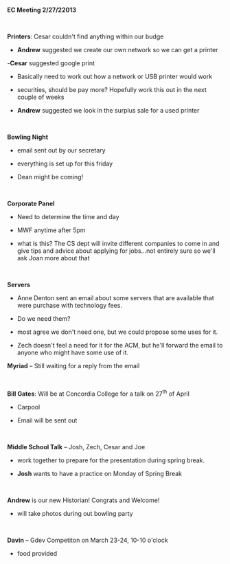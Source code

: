 <strong>EC Meeting 2/27/22013</strong>

&nbsp;

<strong>Printers</strong>: Cesar couldn't find anything within our budge

- <strong>Andrew</strong> suggested we create our own network so we can get a printer

-<strong>Cesar</strong> suggested google print

- Basically need to work out how a network or USB printer would work

- securities, should be pay more? Hopefully work this out in the next couple of weeks

- <strong>Andrew</strong> suggested we look in the surplus sale for a used printer

&nbsp;

<strong>Bowling Night</strong>

- email sent out by our secretary

- everything is set up for this friday

- Dean might be coming!

&nbsp;

<strong>Corporate Panel</strong>

- Need to determine the time and day

- MWF anytime after 5pm

- what is this? The CS dept will invite different companies to come in and give tips and advice about applying for jobs...not entirely sure so we'll ask Joan more about that

&nbsp;

<strong>Servers</strong>

- Anne Denton sent an email about some servers that are available that were purchase with technology fees.

- Do we need them?

- most agree we don't need one, but we could propose some uses for it.

- Zech doesn't feel a need for it for the ACM, but he'll forward the email to anyone who might have some use of it.

<strong>Myriad</strong> – Still waiting for a reply from the email

&nbsp;

<strong>Bill Gates</strong>: Will be at Concordia College for a talk on 27<sup>th</sup> of April

- Carpool

- Email will be sent out

&nbsp;

<strong>Middle School Talk</strong> – Josh, Zech, Cesar and Joe

- work together to prepare for the presentation during spring break.

- <strong>Josh</strong> wants to have a practice on Monday of Spring Break

&nbsp;

<strong>Andrew</strong> is our new Historian! Congrats and Welcome!

- will take photos during out bowling party

&nbsp;

<strong>Davin</strong> – Gdev Competiton on March 23-24, 10-10 o'clock

- food provided